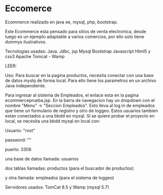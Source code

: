 # Eccomerce
Ecommerce realizado en java ee, mysql, php, bootstrap.

Este Ecommerce esta pensado para sitios de venta electronica, desde luego es un ejemplo adaptable a varios comercios, por ello solo tiene dummys ilustrativos.

Tecnologias usadas:
Java. Jdbc, jsp
Mysql
Bootstrap
Javascript
Html5 y css3
Apache Tomcat - Wamp

LEER:

Uso: Para buscar en la pagina productos, necesita conectar con una base de datos myslq de forma local. Para ello tiene los parametros en un archivo Java independiente.

Para ingresar al sistema de Empleados, el enlace esta en la pagina ecommerceprueba.jsp. En la barra de navegacion hay un dropdown con el nombre "Menu" -> "Seccion Empleados". Esto lleva al log in de empleados que tiene un formulario de registro y otro de loggeo. Estos usuarios tambien estan conectados a una bbdd en mysql. Si se quiere probar el proyecto en local, se necesita una bbdd mysql en local con:

Usuario: "root"

password: ""

puerto: 3306

una base de datos llamada: usuarios

dos tablas llamadas: productos (para el buscador de productos)

y otra llamada: empleados (para el sistema de loggeo)

Servidores usados: TomCat 8.5 y Wamp (mysql 5.7)

